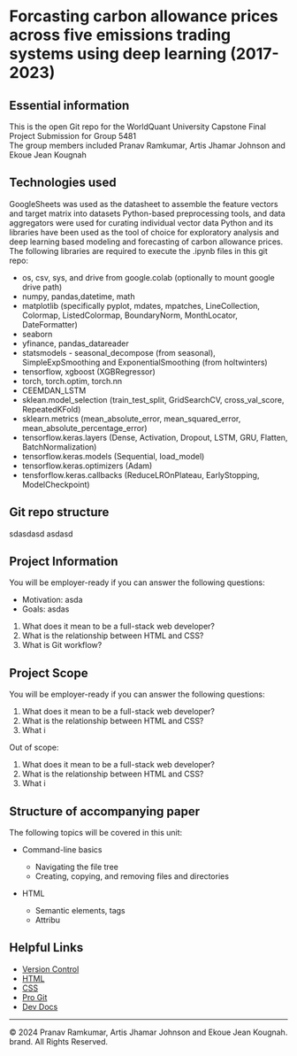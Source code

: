 # Forcasting carbon allowance prices across five emissions trading systems using deep learning (2017-2023)


## Essential information
This is the open Git repo for the WorldQuant University Capstone Final Project Submission for Group 5481 </br>
The group members included Pranav Ramkumar, Artis Jhamar Johnson and Ekoue Jean Kougnah

## Technologies used
GoogleSheets was used as the datasheet to assemble the feature vectors and target matrix into datasets
Python-based preprocessing tools, and data aggregators were used for curating individual vector data
Python and its libraries have been used as the tool of choice for exploratory analysis and deep learning based modeling and forecasting of carbon allowance prices. The following libraries are required to execute the .ipynb files in this git repo: 
  * os, csv, sys, and drive from google.colab (optionally to mount google drive path)
  * numpy, pandas,datetime, math
  * matplotlib (specifically pyplot, mdates, mpatches, LineCollection, Colormap, ListedColormap, BoundaryNorm, MonthLocator, DateFormatter)
  * seaborn
  * yfinance, pandas_datareader
  * statsmodels - seasonal_decompose (from seasonal), SimpleExpSmoothing and ExponentialSmoothing (from holtwinters)
  * tensorflow, xgboost (XGBRegressor)
  * torch, torch.optim, torch.nn
  * CEEMDAN_LSTM
  * sklean.model_selection (train_test_split, GridSearchCV, cross_val_score, RepeatedKFold)
  * sklearn.metrics (mean_absolute_error, mean_squared_error, mean_absolute_percentage_error)
  * tensorflow.keras.layers (Dense, Activation, Dropout, LSTM, GRU, Flatten, BatchNormalization)
  * tensorflow.keras.models (Sequential, load_model)
  * tensorflow.keras.optimizers (Adam)
  * tensforflow.keras.callbacks (ReduceLROnPlateau, EarlyStopping, ModelCheckpoint)

## Git repo structure
sdasdasd
asdasd

## Project Information
You will be employer-ready if you can answer the following questions:
  * Motivation: asda
  * Goals: asdas
1. What does it mean to be a full-stack web developer?
2. What is the relationship between HTML and CSS?
3. What is Git workflow?




## Project Scope
You will be employer-ready if you can answer the following questions:
1. What does it mean to be a full-stack web developer?
2. What is the relationship between HTML and CSS?
3. What i

Out of scope:
1. What does it mean to be a full-stack web developer?
2. What is the relationship between HTML and CSS?
3. What i



## Structure of accompanying paper
The following topics will be covered in this unit:
* Command-line basics
  * Navigating the file tree
  * Creating, copying, and removing files and directories
  
* HTML
  * Semantic elements, tags
  * Attribu

## Helpful Links
* [Version Control](https://en.wikipedia.org/wiki/Version_control)
* [HTML](https://developer.mozilla.org/en-US/docs/Web/HTML)
* [CSS](https://developer.mozilla.org/en-US/docs/Web/CSS)
* [Pro Git](https://git-scm.com/book/en/v2)
* [Dev Docs](https://devdocs.io/)

- - -
© 2024 Pranav Ramkumar, Artis Jhamar Johnson and Ekoue Jean Kougnah. brand. All Rights Reserved.
